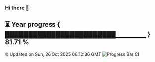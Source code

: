 ### Hi there 👋
⏳ Year progress { ████████████████████████▁▁▁▁▁▁ } 81.71 %
---
⏰ Updated on Sun, 26 Oct 2025 06:12:36 GMT
![Progress Bar CI](https://github.com/Moyi321/Moyi321/workflows/Progress%20Bar%20CI/badge.svg)
